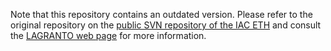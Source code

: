 Note that this repository contains an outdated version. Please refer to the original repository 
on the [public SVN repository of the IAC ETH](https://svn.iac.ethz.ch/websvn/pub/) 
and consult the [LAGRANTO web page](https://iacweb.ethz.ch/staff/sprenger/lagranto/) for more information.
